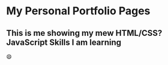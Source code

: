 # My Personal Portfolio Pages #

## This is me showing my mew HTML/CSS?JavaScript Skills I am learning

:smile: